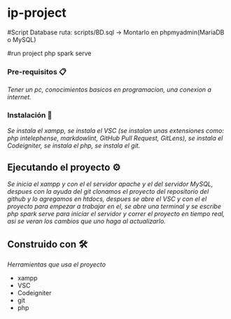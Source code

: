 # ip-project

#Script Database
ruta: scripts/BD.sql -> Montarlo en phpmyadmin(MariaDB o MySQL)

#run project
php spark serve

### Pre-requisitos 📋
_Tener un pc, conocimientos basicos en programacion, una conexion a internet._

### Instalación 🔧
_Se instala el xampp, se instala el VSC (se instalan unas extensiones como: php intelephense, markdowlint, GitHub Pull Request, GitLens), se instala el Codeigniter, se instala el php, se instala el git._

## Ejecutando el proyecto ⚙️

_Se inicia el xampp y con el el servidor apache y el del servidor MySQL, despues con la ayuda del git clonamos el proyecto del repositorio del github y lo agregamos en htdocs, despues se abre el VSC y con el el proyecto para empezar a trabajar en el, se abre una terminal y se escribe php spark serve para iniciar el servidor y correr el proyecto en tiempo real, asi se veran los cambios que uno haga al actualizarlo._

## Construido con 🛠️

_Herramientas que usa el proyecto_

* xampp
* VSC
* Codeigniter
* git
* php